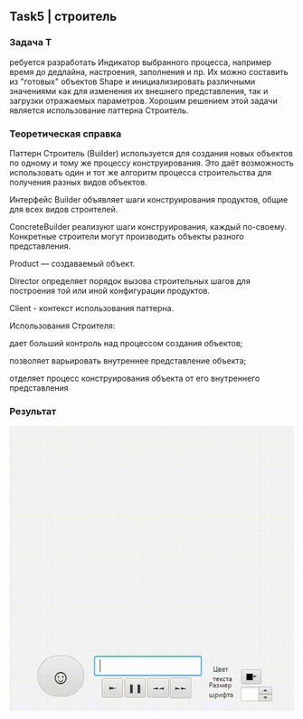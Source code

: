## Task5 | строитель
### Задача Т
ребуется разработать Индикатор выбранного процесса, например время до дедлайна, настроения, заполнения и пр.
Их можно cоставить из "готовых" объектов Shape и инициализировать различными значениями как для изменения их внешнего представления, так и загрузки отражаемых параметров.
Хорошим решением этой задачи является использование паттерна Строитель. 

### Теоретическая справка
Паттерн Строитель (Builder)  используется для создания новых объектов по одному и тому же процессу конструирования. Это даёт возможность использовать один и тот же алгоритм процесса строительства для получения разных видов объектов.

Интерфейс Builder объявляет шаги конструирования продуктов, общие для всех видов строителей.

ConcreteBuilder реализуют шаги конструирования, каждый по-своему. Конкретные строители могут производить объекты разного представления.

Product  — создаваемый объект.  

Director определяет порядок вызова строительных шагов для построения той или иной конфигурации продуктов.

Client - контекст использования паттерна.

Использования Строителя:

дает больший контроль над процессом создания объектов;

позволяет варьировать внутреннее представление объекта;

отделяет процесс конструирования объекта от его внутреннего представления


### Результат
![task5](LR5.gif)
